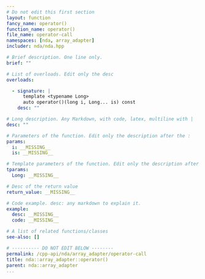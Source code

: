 ```yaml
---
# Do not edit this first section
layout: function
fancy_name: operator()
function_name: operator()
file_name: operator-call
namespaces: [nda, array_adapter]
includer: nda/nda.hpp

# Brief description. One line only.
brief: ""

# List of overloads. Edit only the desc
overloads:

  - signature: |
      template <typename Long> 
      auto operator()(long i, Long... is) const
    desc: ""

# Long description. Any Markdown, with code, latex, multiline with |
desc: ""

# Parameters of the function. Edit only the description after the :
params:
  i: __MISSING__
  is: __MISSING__

# Template parameters of the function. Edit only the description after the :
tparams:
  Long: __MISSING__

# Desc of the return value
return_value: __MISSING__

# Code example. desc: any markdown to explain it.
example:
  desc: __MISSING__
  code: __MISSING__

# A list of related functions/classes
see-also: []

# ---------- DO NOT EDIT BELOW --------
permalink: /cpp-api/nda/array_adapter/operator-call
title: nda::array_adapter::operator()
parent: nda::array_adapter
...
```


